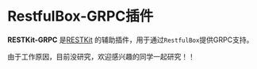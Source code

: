 # RestfulBox-GRPC插件

**RESTKit-GRPC** 是[RESTKit](https://plugins.jetbrains.com/plugin/14723-restkit) 的辅助插件，用于通过`RestfulBox`提供GRPC支持。

由于工作原因，目前没研究，欢迎感兴趣的同学一起研究！！
